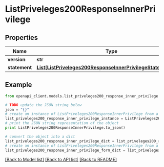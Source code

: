 # ListPriveleges200ResponseInnerPrivilege


## Properties
Name | Type | Description | Notes
------------ | ------------- | ------------- | -------------
**version** | **str** |  | [optional] 
**statement** | [**List[ListPriveleges200ResponseInnerPrivilegeStatementInner]**](ListPriveleges200ResponseInnerPrivilegeStatementInner.md) |  | [optional] 

## Example

```python
from openapi_client.models.list_priveleges200_response_inner_privilege import ListPriveleges200ResponseInnerPrivilege

# TODO update the JSON string below
json = "{}"
# create an instance of ListPriveleges200ResponseInnerPrivilege from a JSON string
list_priveleges200_response_inner_privilege_instance = ListPriveleges200ResponseInnerPrivilege.from_json(json)
# print the JSON string representation of the object
print ListPriveleges200ResponseInnerPrivilege.to_json()

# convert the object into a dict
list_priveleges200_response_inner_privilege_dict = list_priveleges200_response_inner_privilege_instance.to_dict()
# create an instance of ListPriveleges200ResponseInnerPrivilege from a dict
list_priveleges200_response_inner_privilege_form_dict = list_priveleges200_response_inner_privilege.from_dict(list_priveleges200_response_inner_privilege_dict)
```
[[Back to Model list]](../README.md#documentation-for-models) [[Back to API list]](../README.md#documentation-for-api-endpoints) [[Back to README]](../README.md)


